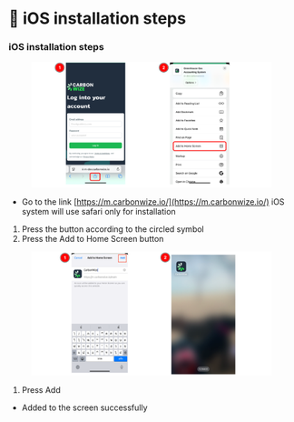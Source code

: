 # 📱 iOS installation steps

### iOS installation steps

<figure><img src="../.gitbook/assets/image (58).png" alt=""><figcaption></figcaption></figure>

* Go to the link [https://m.carbonwize.io/](https://m.carbonwize.io/)  iOS system will use safari only for installation

1. Press the button according to the circled symbol
2. Press the Add to Home Screen button

<figure><img src="../.gitbook/assets/image (59).png" alt=""><figcaption></figcaption></figure>

1. Press Add

* Added to the screen successfully
